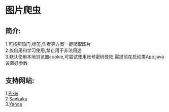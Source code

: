 图片爬虫
======

## 简介:

1.可按照热门,标签,作者等方案一键爬取图片  
2.仅自用和学习使用,禁止用于非法用途  
3.默认使用本地浏览器cookie,可尝试使用账号密码登陆,需提前在启动类App.java设置好参数

## 支持网站:

1.[Pixiv](https://www.pixiv.net)  
2.[Sankaku](https://chan.sankakucomplex.com)  
3.[Yande](https://yande.re)
